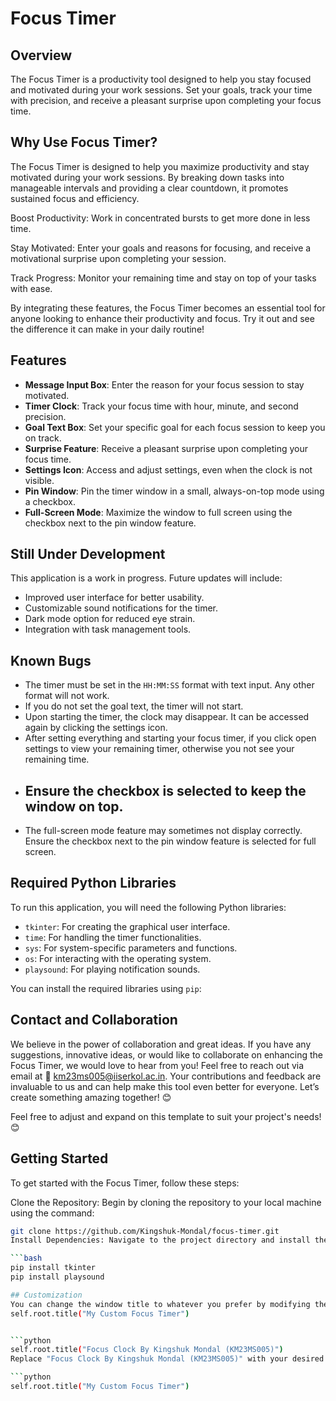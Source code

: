 # Focus Timer

## Overview
The Focus Timer is a productivity tool designed to help you stay focused and motivated during your work sessions. Set your goals, track your time with precision, and receive a pleasant surprise upon completing your focus time. 

## Why Use Focus Timer?
The Focus Timer is designed to help you maximize productivity and stay motivated during your work sessions. By breaking down tasks into manageable intervals and providing a clear countdown, it promotes sustained focus and efficiency.

Boost Productivity: Work in concentrated bursts to get more done in less time.

Stay Motivated: Enter your goals and reasons for focusing, and receive a motivational surprise upon completing your session.

Track Progress: Monitor your remaining time and stay on top of your tasks with ease.

By integrating these features, the Focus Timer becomes an essential tool for anyone looking to enhance their productivity and focus. Try it out and see the difference it can make in your daily routine!

## Features
- **Message Input Box**: Enter the reason for your focus session to stay motivated.
- **Timer Clock**: Track your focus time with hour, minute, and second precision.
- **Goal Text Box**: Set your specific goal for each focus session to keep you on track.
- **Surprise Feature**: Receive a pleasant surprise upon completing your focus time.
- **Settings Icon**: Access and adjust settings, even when the clock is not visible.
- **Pin Window**: Pin the timer window in a small, always-on-top mode using a checkbox.
- **Full-Screen Mode**: Maximize the window to full screen using the checkbox next to the pin window feature.

## Still Under Development
This application is a work in progress. Future updates will include:
- Improved user interface for better usability.
- Customizable sound notifications for the timer.
- Dark mode option for reduced eye strain.
- Integration with task management tools.

## Known Bugs
- The timer must be set in the `HH:MM:SS` format with text input. Any other format will not work.
- If you do not set the goal text, the timer will not start.
- Upon starting the timer, the clock may disappear. It can be accessed again by clicking the settings icon.
- After setting everything and starting your focus timer, if you click open settings to view your remaining timer, otherwise you not see your remaining time.
- ## Ensure the checkbox is selected to keep the window on top.
- The full-screen mode feature may sometimes not display correctly. Ensure the checkbox next to the pin window feature is selected for full screen.

## Required Python Libraries
To run this application, you will need the following Python libraries:
- `tkinter`: For creating the graphical user interface.
- `time`: For handling the timer functionalities.
- `sys`: For system-specific parameters and functions.
- `os`: For interacting with the operating system.
- `playsound`: For playing notification sounds.

You can install the required libraries using `pip`:

## Contact and Collaboration
We believe in the power of collaboration and great ideas. If you have any suggestions, innovative ideas, or would like to collaborate on enhancing the Focus Timer, we would love to hear from you!
Feel free to reach out via email at 📧 km23ms005@iiserkol.ac.in. Your contributions and feedback are invaluable to us and can help make this tool even better for everyone. Let’s create something amazing together! 😊

Feel free to adjust and expand on this template to suit your project's needs! 😊

## Getting Started
To get started with the Focus Timer, follow these steps:

Clone the Repository: Begin by cloning the repository to your local machine using the command:

```bash
git clone https://github.com/Kingshuk-Mondal/focus-timer.git
Install Dependencies: Navigate to the project directory and install the required Python libraries using:

```bash
pip install tkinter
pip install playsound

## Customization
You can change the window title to whatever you prefer by modifying the following line of code in the application:
self.root.title("My Custom Focus Timer")


```python
self.root.title("Focus Clock By Kingshuk Mondal (KM23MS005)")
Replace "Focus Clock By Kingshuk Mondal (KM23MS005)" with your desired title. For example:

```python
self.root.title("My Custom Focus Timer")



